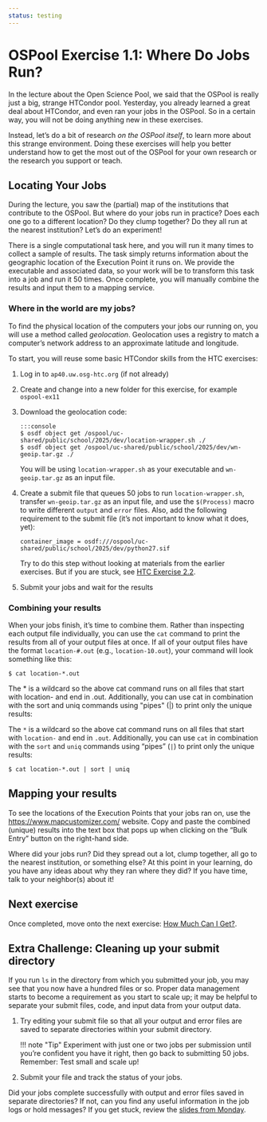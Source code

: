 ```yaml
---
status: testing
---
```


# OSPool Exercise 1.1: Where Do Jobs Run?

In the lecture about the Open Science Pool,
we said that the OSPool is really just a big, strange HTCondor pool.
Yesterday, you already learned a great deal about HTCondor,
and even ran your jobs in the OSPool.
So in a certain way, you will not be doing anything new in these exercises.

Instead, let’s do a bit of research _on the OSPool itself_,
to learn more about this strange environment.
Doing these exercises will help you better understand how to get the most out of the OSPool
for your own research or the research you support or teach.

## Locating Your Jobs

During the lecture, you saw the (partial) map of the institutions that contribute to the OSPool.
But where do your jobs run in practice?
Does each one go to a different location?
Do they clump together?
Do they all run at the nearest institution?
Let’s do an experiment!

There is a single computational task here, and you will run it many times to collect a sample of results.
The task simply returns information about the geographic location of the Execution Point it runs on.
We provide the executable and associated data,
so your work will be to transform this task into a job and run it 50 times.
Once complete, you will manually combine the results and input them to a mapping service.

### Where in the world are my jobs?

To find the physical location of the computers your jobs our running on, you will use a method called *geolocation*.
Geolocation uses a registry to match a computer’s network address to an approximate latitude and longitude.

To start, you will reuse some basic HTCondor skills from the HTC exercises:

1.  Log in to `ap40.uw.osg-htc.org` (if not already)
1.  Create and change into a new folder for this exercise, for example `ospool-ex11`
1.  Download the geolocation code:

        :::console
        $ osdf object get /ospool/uc-shared/public/school/2025/dev/location-wrapper.sh ./
        $ osdf object get /ospool/uc-shared/public/school/2025/dev/wn-geoip.tar.gz ./

    You will be using `location-wrapper.sh` as your executable and `wn-geoip.tar.gz` as an input file.

1.  Create a submit file that queues 50 jobs to run `location-wrapper.sh`,
    transfer `wn-geoip.tar.gz` as an input file,
    and use the `$(Process)` macro to write different `output` and `error` files.
    Also, add the following requirement to the submit file (it’s not important to know what it does, yet):

        container_image = osdf:///ospool/uc-shared/public/school/2025/dev/python27.sif

    Try to do this step without looking at materials from the earlier exercises.
    But if you are stuck, see [HTC Exercise 2.2](../htcondor/part2-ex2-queue-n.md).

1.  Submit your jobs and wait for the results

### Combining your results

When your jobs finish, it’s time to combine them.
Rather than inspecting each output file individually,
you can use the `cat` command to print the results from all of your output files at once.
If all of your output files have the format `location-#.out` (e.g., `location-10.out`),
your command will look something like this:

``` console
$ cat location-*.out
```

The * is a wildcard so the above cat command runs on all files that start with location- and end in .out. Additionally, you can use cat in combination with the sort and uniq commands using "pipes" (|) to print only the unique results:

The `*` is a wildcard so the above cat command runs on all files that start with `location-` and end in `.out`.
Additionally, you can use `cat` in combination with the `sort` and `uniq` commands using “pipes” (`|`)
to print only the unique results:

``` console
$ cat location-*.out | sort | uniq
```

## Mapping your results

To see the locations of the Execution Points that your jobs ran on,
use the https://www.mapcustomizer.com/ website.
Copy and paste the combined (unique) results into the text box that pops up
when clicking on the “Bulk Entry” button on the right-hand side.

Where did your jobs run?
Did they spread out a lot, clump together, all go to the nearest institution, or something else?
At this point in your learning, do you have any ideas about why they ran where they did?
If you have time, talk to your neighbor(s) about it!

## Next exercise

Once completed, move onto the next exercise: [How Much Can I Get?](part1-ex2-capacity.md).

## Extra Challenge: Cleaning up your submit directory

If you run `ls` in the directory from which you submitted your job, you may see that you now have a hundred files or so.
Proper data management starts to become a requirement as you start to scale up;
it may be helpful to separate your submit files, code, and input data from your output data.

1.  Try editing your submit file so that all your output and error files are saved to separate directories within your
    submit directory.

    !!! note "Tip"
        Experiment with just one or two jobs per submission until you’re confident you have it right,
        then go back to submitting 50 jobs.
        Remember: Test small and scale up!

1.  Submit your file and track the status of your jobs.

Did your jobs complete successfully with output and error files saved in separate directories?
If not, can you find any useful information in the job logs or hold messages?
If you get stuck, review the [slides from Monday](../index.md).

